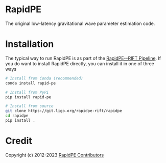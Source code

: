 # RapidPE

The original low-latency gravitational wave parameter estimation code.

# Installation

The typical way to run RapidPE is as part of the [RapidPE--RIFT Pipeline](https://git.ligo.org/rapidpe-rift/rapidpe-rift-pipe).  If you do want to install RapidPE directly, you can install it in one of three ways
```bash
# Install from Conda (recommended)
conda install rapid-pe
```

```bash
# Install from PyPI
pip install rapid-pe
```

```bash
# Install from source
git clone https://git.ligo.org/rapidpe-rift/rapidpe
cd rapidpe
pip install .
```

# Credit

Copyright (c) 2012-2023 [RapidPE Contributors](CONTRIBUTORS.md)
